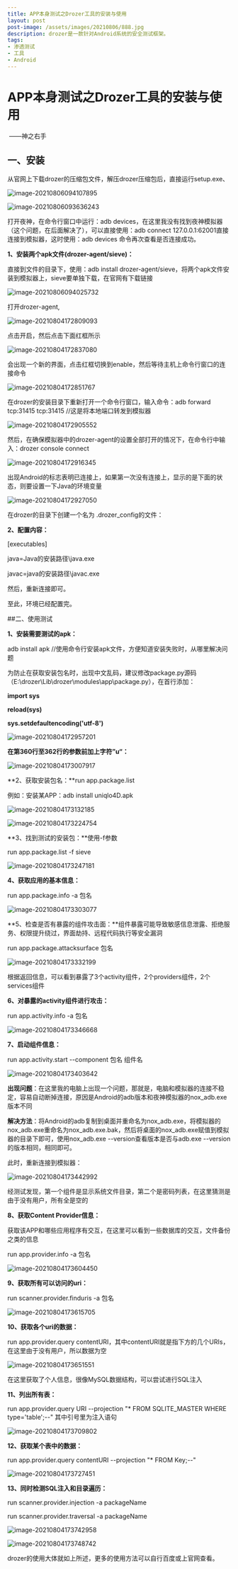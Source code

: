 ```yaml
---
title: APP本身测试之Drozer工具的安装与使用
layout: post
post-image: /assets/images/20210806/888.jpg
description: drozer是一款针对Android系统的安全测试框架。
tags:
- 渗透测试
- 工具
- Android
---
```


# APP本身测试之Drozer工具的安装与使用    

​                                                                                                                       ——神之右手 

## 一、安装

从官网上下载drozer的压缩包文件，解压drozer压缩包后，直接运行setup.exe、

![image-20210806094107895](/assets/images/20210806/1.png)

![image-20210806093636243](/assets/images/20210806/2.png)

打开夜神，在命令行窗口中运行：adb devices，在这里我没有找到夜神模拟器（这个问题，在后面解决了），可以直接使用：adb connect 127.0.0.1:62001直接连接到模拟器，这时使用：adb devices 命令再次查看是否连接成功。

**1、安装两个apk文件(drozer-agent/sieve)：**

直接到文件的目录下，使用：adb install drozer-agent/sieve，将两个apk文件安装到模拟器上，sieve要单独下载，在官网有下载链接

![image-20210806094025732](/assets/images/20210806/3.png)

打开drozer-agent,

![image-20210804172809093](/assets/images/20210806/4.png)

点击开启，然后点击下面红框所示

![image-20210804172837080](/assets/images/20210806/5.png)

会出现一个新的界面，点击红框切换到enable，然后等待主机上命令行窗口的连接命令

![image-20210804172851767](/assets/images/20210806/6.png)

在drozer的安装目录下重新打开一个命令行窗口，输入命令：adb forward tcp:31415 tcp:31415 //这是将本地端口转发到模拟器

![image-20210804172905552](/assets/images/20210806/7.png)

然后，在确保模拟器中的drozer-agent的设置全部打开的情况下，在命令行中输入：drozer console connect

![image-20210804172916345](/assets/images/20210806/8.png)

出现Android的标志表明已连接上，如果第一次没有连接上，显示的是下面的状态，则要设置一下Java的环境变量

![image-20210804172927050](/assets/images/20210806/9.png)

在drozer的目录下创建一个名为 .drozer_config的文件：

**2、配置内容：**

[executables]

java=Java的安装路径\java.exe

javac=java的安装路径\javac.exe

 

然后，重新连接即可。

至此，环境已经配置完。



##二、使用测试

**1、安装需要测试的apk：**

adb install apk  //使用命令行安装apk文件，方便知道安装失败时，从哪里解决问题

为防止在获取安装包名时，出现中文乱码，建议修改package.py源码（E:\drozer\Lib\drozer\modules\app\package.py），在首行添加：

**import sys**

**reload(sys)**

**sys.setdefaultencoding('utf-8')**

![image-20210804172957201](/assets/images/20210806/10.png)

**在第360行至362行的参数前加上字符”u“：**

![image-20210804173007917](/assets/images/20210806/11.png)

**2、获取安装包名：**run app.package.list

例如：安装某APP：adb install uniqlo4D.apk

![image-20210804173132185](/assets/images/20210806/12.png)

![image-20210804173224754](/assets/images/20210806/13.png)

**3、找到测试的安装包：**使用-f参数

run app.package.list -f sieve

![image-20210804173247181](/assets/images/20210806/14.png)

**4、获取应用的基本信息：**

run app.package.info -a 包名

![image-20210804173303077](/assets/images/20210806/15.png)

**5、检查是否有暴露的组件攻击面：**组件暴露可能导致敏感信息泄露、拒绝服务、权限提升绕过，界面劫持、远程代码执行等安全漏洞

run app.package.attacksurface 包名

![image-20210804173332199](/assets/images/20210806/16.png)

根据返回信息，可以看到暴露了3个activity组件，2个providers组件，2个services组件

**6、对暴露的activity组件进行攻击：**

run app.activity.info -a 包名

![image-20210804173346668](/assets/images/20210806/17.png)

**7、启动组件信息：**

run app.activity.start --component 包名 组件名

![image-20210804173403642](/assets/images/20210806/18.png)

**出现问题**：在这里我的电脑上出现一个问题，那就是，电脑和模拟器的连接不稳定，容易自动断掉连接，原因是Android的adb版本和夜神模拟器的nox_adb.exe版本不同

**解决方法**：将Android的adb复制到桌面并重命名为nox_adb.exe，将模拟器的nox_adb.exe重命名为nox_adb.exe.bak，然后将桌面的nox_adb.exe赋值到模拟器的目录下即可，使用nox_adb.exe --version查看版本是否与adb.exe --version的版本相同，相同即可。

此时，重新连接到模拟器：

![image-20210804173442992](/assets/images/20210806/19.png)

经测试发现，第一个组件是显示系统文件目录，第二个是密码列表，在这里猜测是由于没有用户，所有全是空的

 **8、获取Content Provider信息：**

获取该APP和哪些应用程序有交互，在这里可以看到一些数据库的交互，文件备份之类的信息

run app.provider.info -a 包名

![image-20210804173604450](/assets/images/20210806/20.png)

**9、获取所有可以访问的uri：**

run scanner.provider.finduris -a 包名

![image-20210804173615705](/assets/images/20210806/21.png)

**10、获取各个uri的数据：**

run app.provider.query contentURI，其中contentURI就是指下方的几个URIs，在这里由于没有用户，所以数据为空

![image-20210804173651551](/assets/images/20210806/22.png)

在这里获取了个人信息，很像MySQL数据结构，可以尝试进行SQL注入

**11、列出所有表：**

run app.provider.query URI --projection "* FROM SQLITE_MASTER WHERE type='table';--"  其中引号里为注入语句

![image-20210804173709802](/assets/images/20210806/23.png)

**12、获取某个表中的数据：**

run app.provider.query contentURI --projection "* FROM Key;--"

![image-20210804173727451](/assets/images/20210806/24.png)

**13、同时检测SQL注入和目录遍历：**

run scanner.provider.injection -a packageName

run scanner.provider.traversal -a packageName

![image-20210804173742958](/assets/images/20210806/25.png)

![image-20210804173748742](/assets/images/20210806/26.png)

drozer的使用大体就如上所述，更多的使用方法可以自行百度或上官网查看。

